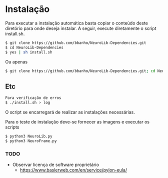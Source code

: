 # Instalação
Para executar a instalação automática basta copiar o conteúdo deste diretório para onde deseja instalar. A seguir, execute diretamente o script install.sh.

```bash
$ git clone https://github.com/bbanho/NeuroLib-Dependencies.git
$ cd NeuroLib-Dependencies
$ yes | sh install.sh
```

Ou apenas

```bash
$ git clone https://github.com/bbanho/NeuroLib-Dependencies.git; cd NeuroLib-Dependencies; yes | sh install.sh
```

## Etc
```bash
Para verificação de erros
$ ./install.sh > log
```
O script se encarregará de realizar as instalações necessárias.

Para o teste de instalação deve-se fornecer as imagens e executar os scripts

```bash
$ python3 NeuroLib.py
$ python3 NeuroFrame.py
```
### TODO

* Observar licença de software proprietário
	* https://www.baslerweb.com/en/service/pylon-eula/

